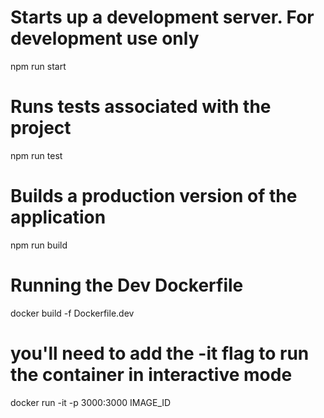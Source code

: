 # Starts up a development server. For development use only
npm run start

# Runs tests associated with the project
npm run test

# Builds a production version of the application
npm run build

# Running the Dev Dockerfile
docker build -f Dockerfile.dev

# you'll need to add the -it flag to run the container in interactive mode
docker run -it -p 3000:3000 IMAGE_ID 